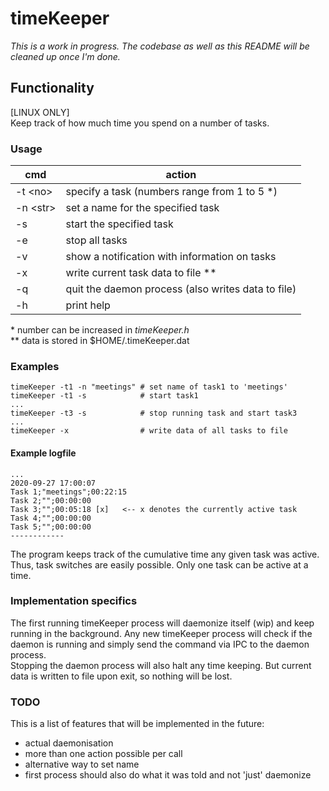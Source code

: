 # timeKeeper

_This is a work in progress. The codebase as well as this README will be cleaned up once I'm done._

## Functionality
[LINUX ONLY]  
Keep track of how much time you spend on a number of tasks.


### Usage

| cmd|action |
|----|-------|
|-t \<no\>   | specify a task (numbers range from 1 to 5 \*)  
|-n \<str\>  | set a name for the specified task  
|-s          | start the specified task
|-e          | stop all tasks
|-v          | show a notification with information on tasks
|-x          | write current task data to file \*\*
|-q          | quit the daemon process (also writes data to file)
|-h          | print help

\* number can be increased in _timeKeeper.h_  
\*\* data is stored in $HOME/.timeKeeper.dat

### Examples

    timeKeeper -t1 -n "meetings" # set name of task1 to 'meetings'
    timeKeeper -t1 -s            # start task1
    ...
    timeKeeper -t3 -s            # stop running task and start task3
    ...
    timeKeeper -x                # write data of all tasks to file


#### Example logfile

    ...
    2020-09-27 17:00:07
    Task 1;"meetings";00:22:15
    Task 2;"";00:00:00
    Task 3;"";00:05:18 [x]   <-- x denotes the currently active task
    Task 4;"";00:00:00
    Task 5;"";00:00:00
    ------------


The program keeps track of the cumulative time any given task was active. Thus, task switches are easily possible. Only one task can be active at a time.

### Implementation specifics

The first running timeKeeper process will daemonize itself (wip) and keep running in the background. Any new timeKeeper process will check if the daemon is running and simply send the command via IPC to the daemon process.  
Stopping the daemon process will also halt any time keeping. But current data is written to file upon exit, so nothing will be lost.

### TODO

This is a list of features that will be implemented in the future:  
*  actual daemonisation
*  more than one action possible per call
*  alternative way to set name
*  first process should also do what it was told and not 'just' daemonize

